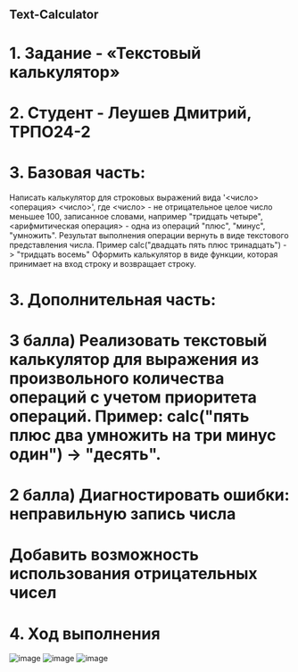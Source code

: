 ## Text-Calculator
# 1. Задание - «Текстовый калькулятор»
# 2. Студент - Леушев Дмитрий, ТРПО24-2
# 3. Базовая часть:
Написать калькулятор для строковых выражений вида '<число> <операция> <число>', где <число> - не отрицательное целое число меньшее 100, записанное словами, например "тридцать четыре", <арифмитическая операция> - одна из операций "плюс", "минус", "умножить". Результат выполнения операции вернуть в виде текстового представления числа. Пример calc("двадцать пять плюс тринадцать") -> "тридцать восемь"
Оформить калькулятор в виде функции, которая принимает на вход строку и возвращает строку.
# 3. Дополнительная часть:
# 3 балла) Реализовать текстовый калькулятор для выражения из произвольного количества операций с учетом приоритета операций. Пример: calc("пять плюс два умножить на три минус один") -> "десять".
# 2 балла) Диагностировать ошибки: неправильную запись числа
#          Добавить возможность использования отрицательных чисел
# 4. Ход выполнения
![image](https://github.com/user-attachments/assets/8bf21dc0-81b5-4809-9758-ee60a1330114)
![image](https://github.com/user-attachments/assets/fad96772-25dd-47a1-844d-25171768bab9)
![image](https://github.com/user-attachments/assets/713fe5f3-9738-4890-8916-4b6dfc9c2e40)


